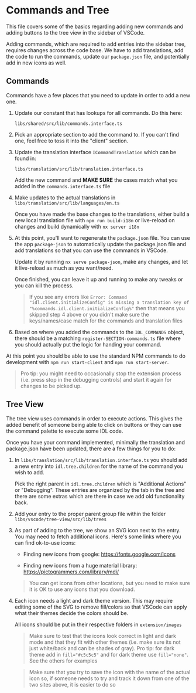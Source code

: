 # Commands and Tree

This file covers some of the basics regarding adding new commands and adding buttons to the tree view in the sidebar of VSCode.

Adding commands, which are required to add entries into the sidebar tree, requires changes across the code base. We have to add translations, add the code to run the commands, update our `package.json` file, and potentially add in new icons as well.

## Commands

Commands have a few places that you need to update in order to add a new one.

1. Update our constant that has lookups for all commands. Do this here:

   `libs/shared/src/lib/commands.interface.ts`

2. Pick an appropriate section to add the command to. If you can't find one, feel free to toss it into the "client" section.

3. Update the translation interface `ICommandTranslation` which can be found in:

   `libs/translation/src/lib/translation.interface.ts`

   Add the new command and **MAKE SURE** the cases match what you added in the `commands.interface.ts` file

4. Make updates to the actual translations in `libs/translation/src/lib/languages/en.ts`

   Once you have made the base changes to the translations, either build a new local translation file with `npm run build-i18n` or live-reload on changes and build dynamically with `nx server i18n`

5. At this point, you'll want to regenerate the `package.json` file. You can use the app `package-json` to automatically update the package.json file and add translations so that you can use the commands in VSCode.

   Update it by running `nx serve package-json`, make any changes, and let it live-reload as much as you want/need.

   Once finished, you can leave it up and running to make any tweaks or you can kill the process.

   > If you see any errors like `Error: Command "idl.client.initializeConfig" is missing a translation key of "%commands.idl.client.initializeConfig%"` then that means you skipped step 4 above or you didn't make sure the keys/names/case match for the commands and translation files

6. Based on where you added the commands to the `IDL_COMMANDS` object, there should be a matching `register-SECTION-commands.ts` file where you should actually put the logic for handing your command.

At this point you should be able to use the standard NPM commands to do development with `npm run start-client` and `npm run start-server`.

> Pro tip: you might need to occasionally stop the extension process (i.e. press stop in the debugging controls) and start it again for changes to be picked up.

## Tree View

The tree view uses commands in order to execute actions. This gives the added benefit of someone being able to click on buttons or they can use the command palette to execute some IDL code.

Once you have your command implemented, minimally the translation and package.json have been updated, there are a few things for you to do:

1. In `libs/translation/src/lib/translation.interface.ts` you should add a new entry into `idl.tree.children` for the name of the command you wish to add.

   Pick the right parent in `idl.tree.children` which is "Additional Actions" or "Debugging". These entries are organized by the tab in the tree and there are some extras which are there in case we add old functionality back.

2. Add your entry to the proper parent group file within the folder `libs/vscode/tree-view/src/lib/trees`

3. As part of adding to the tree, we show an SVG icon next to the entry. You may need to fetch additional icons. Here's some links where you can find ok-to-use icons:

   - Finding new icons from google: https://fonts.google.com/icons

   - Finding new icons from a huge material library: https://pictogrammers.com/library/mdi/

   > You can get icons from other locations, but you need to make sure it is OK to use any icons that you download.

4. Each icon needs a light and dark theme version. This may require editing some of the SVG to remove fill/colors so that VSCode can apply what their themes decide the colors should be.

   All icons should be put in their respective folders in `extension/images`

   > Make sure to test that the icons look correct in light and dark mode and that they fit with other themes (i.e. make sure its not just white/back and can be shades of gray). Pro tip: for dark theme add in `fill="#c5c5c5"` and for dark theme use `fill="none"`. See the others for examples

   > Make sure that you try to save the icon with the name of the actual icon so, if someone needs to try and track it down from one of the two sites above, it is easier to do so
